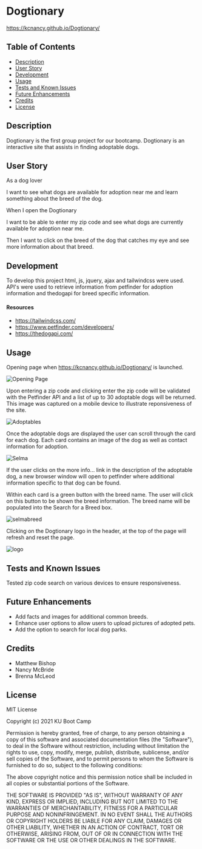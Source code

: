# Dogtionary
https://kcnancy.github.io/Dogtionary/

## Table of Contents
* [Description](#description)
* [User Story](#userstory)
* [Development](#development)
* [Usage](#usage)
* [Tests and Known Issues](#tests-and-known-issues)
* [Future Enhancements](#future-enhancements)
* [Credits](#credits)
* [License](#license)



## Description
Dogtionary is the first group project for our bootcamp. Dogtionary is an interactive site that assists in finding adoptable dogs.

## User Story

As a dog lover

I want to see what dogs are available for adoption near me and learn something about the breed of the dog.

When I open the Dogtionary

I want to be able to enter my zip code and see what dogs are currently available for adoption near me. 

Then I want to click on the breed of the dog that catches my eye and see more information about that breed.

## Development
To develop this project html, js, jquery, ajax and tailwindcss were used. API's were used to retrieve information from petfinder for adoption information and thedogapi for breed specific information. 
#### Resources
* https://tailwindcss.com/
* https://www.petfinder.com/developers/
* https://thedogapi.com/

## Usage
Opening page when https://kcnancy.github.io/Dogtionary/ is launched.

![Opening Page](Assets/images/Open.png)

Upon entering a zip code and clicking enter the zip code will be validated with the Petfinder API and a list of up to 30 adoptable dogs will be returned. This image was captured on a mobile device to illustrate reponsiveness of the site.

![Adoptables](Assets/images/adoptables.jpg)

Once the adoptable dogs are displayed the user can scroll through the card for each dog. Each card contains an image of the dog as well as contact information for adoption. 

![Selma](Assets/images/selma.png)

If the user clicks on the more info... link in the description of the adoptable dog, a new browser window will open to petfinder where additional information specific to that dog can be found.

Within each card is a green button with the breed name. The user will click on this button to be shown the breed information. The breed name will be populated into the Search for a Breed box.

![selmabreed](Assets/images/selmabreedinfo.png)



Clicking on the Dogtionary logo in the header, at the top of the page will refresh and reset the page.

![logo](Assets/images/logo.png)

## Tests and Known Issues
Tested zip code search on various devices to ensure responsiveness.

## Future Enhancements
- Add facts and images for additional common breeds.
- Enhance user options to allow users to upload pictures of adopted pets. 
- Add the option to search for local dog parks.

## Credits
- Matthew Bishop
- Nancy McBride
- Brenna McLeod

## License
MIT License

Copyright (c) 2021 KU Boot Camp

Permission is hereby granted, free of charge, to any person obtaining a copy
of this software and associated documentation files (the "Software"), to deal
in the Software without restriction, including without limitation the rights
to use, copy, modify, merge, publish, distribute, sublicense, and/or sell
copies of the Software, and to permit persons to whom the Software is
furnished to do so, subject to the following conditions:

The above copyright notice and this permission notice shall be included in all
copies or substantial portions of the Software.

THE SOFTWARE IS PROVIDED "AS IS", WITHOUT WARRANTY OF ANY KIND, EXPRESS OR
IMPLIED, INCLUDING BUT NOT LIMITED TO THE WARRANTIES OF MERCHANTABILITY,
FITNESS FOR A PARTICULAR PURPOSE AND NONINFRINGEMENT. IN NO EVENT SHALL THE
AUTHORS OR COPYRIGHT HOLDERS BE LIABLE FOR ANY CLAIM, DAMAGES OR OTHER
LIABILITY, WHETHER IN AN ACTION OF CONTRACT, TORT OR OTHERWISE, ARISING FROM,
OUT OF OR IN CONNECTION WITH THE SOFTWARE OR THE USE OR OTHER DEALINGS IN THE
SOFTWARE.